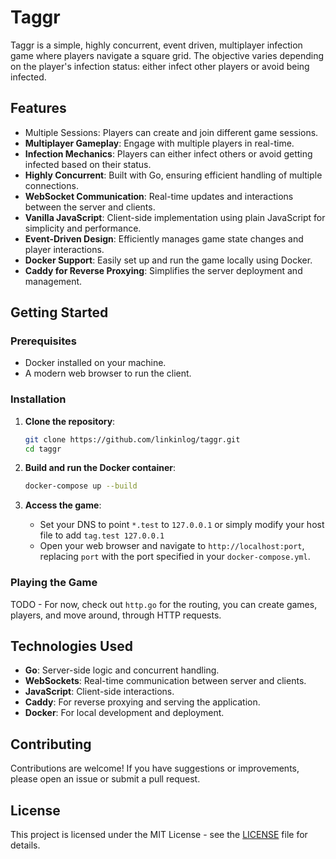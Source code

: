 # Taggr

Taggr is a simple, highly concurrent, event driven, multiplayer infection game where players navigate a square grid. The objective varies depending on the player's infection status: either infect other players or avoid being infected.

## Features

- Multiple Sessions: Players can create and join different game sessions.
- **Multiplayer Gameplay**: Engage with multiple players in real-time.
- **Infection Mechanics**: Players can either infect others or avoid getting infected based on their status.
- **Highly Concurrent**: Built with Go, ensuring efficient handling of multiple connections.
- **WebSocket Communication**: Real-time updates and interactions between the server and clients.
- **Vanilla JavaScript**: Client-side implementation using plain JavaScript for simplicity and performance.
- **Event-Driven Design**: Efficiently manages game state changes and player interactions.
- **Docker Support**: Easily set up and run the game locally using Docker.
- **Caddy for Reverse Proxying**: Simplifies the server deployment and management.

## Getting Started

### Prerequisites

- Docker installed on your machine.
- A modern web browser to run the client.

### Installation

1. **Clone the repository**:
   ```bash
   git clone https://github.com/linkinlog/taggr.git
   cd taggr
   ```

2. **Build and run the Docker container**:
   ```bash
   docker-compose up --build
   ```

3. **Access the game**:
    - Set your DNS to point `*.test` to `127.0.0.1` or simply modify your host file to add `tag.test 127.0.0.1`
    - Open your web browser and navigate to `http://localhost:port`, replacing `port` with the port specified in your `docker-compose.yml`.

### Playing the Game

TODO - For now, check out `http.go` for the routing, you can create games, players, and move around, through HTTP requests.

## Technologies Used

- **Go**: Server-side logic and concurrent handling.
- **WebSockets**: Real-time communication between server and clients.
- **JavaScript**: Client-side interactions.
- **Caddy**: For reverse proxying and serving the application.
- **Docker**: For local development and deployment.

## Contributing

Contributions are welcome! If you have suggestions or improvements, please open an issue or submit a pull request.

## License

This project is licensed under the MIT License - see the [LICENSE](LICENSE) file for details.
